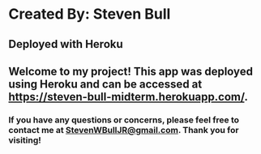 # Created By: Steven Bull
## Deployed with Heroku

## Welcome to my project! This app was deployed using Heroku and can be accessed at https://steven-bull-midterm.herokuapp.com/.

### If you have any questions or concerns, please feel free to contact me at StevenWBullJR@gmail.com. Thank you for visiting!